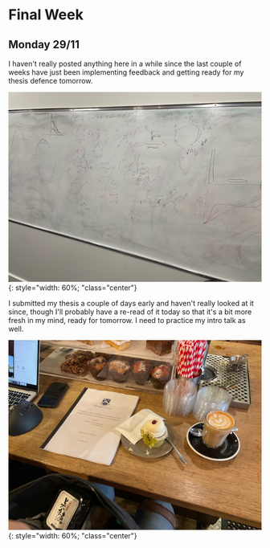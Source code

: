 # Final Week

## Monday 29/11

I haven't really posted anything here in a while since the last couple of weeks have just been implementing feedback and getting ready for my thesis defence tomorrow. 

![!IMG_1214](IMG_1214.png){: style="width: 60%; "class="center"}

I submitted my thesis a couple of days early and haven't really looked at it since, though I'll probably have a re-read of it today so that it's a bit more fresh in my mind, ready for tomorrow. I need to practice my intro talk as well.



![!IMG_0100](IMG_0100.png){: style="width: 60%; "class="center"}
